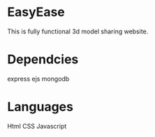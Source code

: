 # EasyEase
This is fully functional 3d model sharing website.
# Dependcies
express
ejs
mongodb
# Languages
Html
CSS
Javascript


